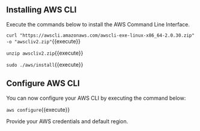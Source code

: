 
## Installing AWS CLI

Execute the commands below to install the AWS Command Line Interface.

`curl "https://awscli.amazonaws.com/awscli-exe-linux-x86_64-2.0.30.zip" -o "awscliv2.zip"`{{execute}}

`unzip awscliv2.zip`{{execute}}

`sudo ./aws/install`{{execute}}


## Configure AWS CLI

You can now configure your AWS CLI by executing the command below:

`aws configure`{{execute}}

Provide your AWS credentials and default region.